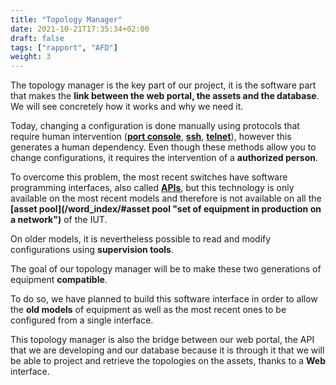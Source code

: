 ```yaml
---
title: "Topology Manager"
date: 2021-10-21T17:35:34+02:00
draft: false
tags: ["rapport", "AFD"]
weight: 3
---
```


The topology manager is the key part of our project, it is the software part that makes the **link between the web portal, the assets and the database**.
We will see concretely how it works and why we need it.

Today, changing a configuration is done manually using protocols that require human intervention (**[port console](/word_index/#port-console "port dedicated to configuration on a network device")**, **[ssh](/word_index/#ssh "secure network communication method")**, **[telnet](/word_index/#telnet "non-secure network communication method")**), however this generates a human dependency. Even though these methods allow you to change configurations, it requires the intervention of a **authorized person**.

To overcome this problem, the most recent switches have software programming interfaces, also called **[APIs](/word_index/#api "set of functions and procedures creating an application")**, but this technology is only available on the most recent models and therefore is not available on all the **[asset pool](/word_index/#asset pool "set of equipment in production on a network")** of the IUT.

On older models, it is nevertheless possible to read and modify configurations using **supervision tools**.

The goal of our topology manager will be to make these two generations of equipment **compatible**.

To do so, we have planned to build this software interface in order to allow the **old models** of equipment as well as the most recent ones to be configured from a single interface.

This topology manager is also the bridge between our web portal, the API that we are developing and our database because it is through it that we will be able to project and retrieve the topologies on the assets, thanks to a **Web** interface.